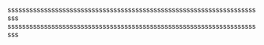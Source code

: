 sssssssssssssssssssssssssssssssssssssssssssssssssssssssssssssssssssssss
sssssssssssssssssssssssssssssssssssssssssssssssssssssssssssssssssssssss
